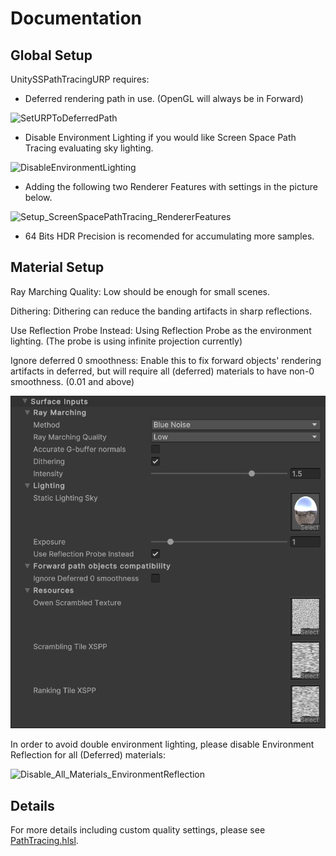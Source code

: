 Documentation
=============

Global Setup
-------------

UnitySSPathTracingURP requires:

- Deferred rendering path in use. (OpenGL will always be in Forward)

 ![SetURPToDeferredPath](https://github.com/jiaozi158/UnitySSPathTracingURP/blob/main/Documentation/Images/Settings/URP_DeferredPath.png)

- Disable Environment Lighting if you would like Screen Space Path Tracing evaluating sky lighting.

 ![DisableEnvironmentLighting](https://github.com/jiaozi158/UnitySSPathTracingURP/blob/main/Documentation/Images/Settings/DisableEnvironmentLighting.png)

- Adding the following two Renderer Features with settings in the picture below.

 ![Setup_ScreenSpacePathTracing_RendererFeatures](https://github.com/jiaozi158/UnitySSPathTracingURP/blob/main/Documentation/Images/Settings/Setup_ScreenSpacePathTracing_RendererFeatures.png)

- 64 Bits HDR Precision is recomended for accumulating more samples.

Material Setup
-------------

Ray Marching Quality: Low should be enough for small scenes.

Dithering: Dithering can reduce the banding artifacts in sharp reflections.

Use Reflection Probe Instead: Using Reflection Probe as the environment lighting. (The probe is using infinite projection currently)

Ignore deferred 0 smoothness: Enable this to fix forward objects' rendering artifacts in deferred, but will require all (deferred) materials to have non-0 smoothness. (0.01 and above)

 ![ScreenSpacePathTracing_MaterialSettings](https://github.com/jiaozi158/UnitySSPathTracingURP/blob/main/Documentation/Images/Settings/ScreenSpacePathTracing_MaterialSettings.png)

In order to avoid double environment lighting, please disable Environment Reflection for all (Deferred) materials:

 ![Disable_All_Materials_EnvironmentReflection](https://github.com/jiaozi158/UnitySSPathTracingURP/blob/main/Documentation/Images/Settings/Disable_All_Materials_EnvironmentReflection.png)

Details
-------------

For more details including custom quality settings, please see [PathTracing.hlsl](https://github.com/jiaozi158/UnitySSPathTracingURP/blob/main/Assets/Shaders/ScreenSpacePathTracing/PathTracing.hlsl).
